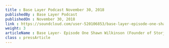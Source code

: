 ```yaml
---
title : Base Layer Podcast November 30, 2018
publishedBy : Base Layer Podcast
publishedOn : November 30, 2018
link : https://soundcloud.com/user-520106853/base-layer-episode-one-shawn-wilkinson-founder-of-storj
weight: 3
articleName : Base Layer- Episode One Shawn Wilkinson (Founder of Storj)
class : pressArticle
---
```

